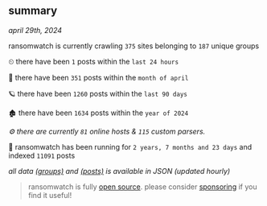 
## summary
_april 29th, 2024_

ransomwatch is currently crawling `375` sites belonging to `187` unique groups

⏲ there have been `1` posts within the `last 24 hours`

🦈 there have been `351` posts within the `month of april`

🪐 there have been `1260` posts within the `last 90 days`

🏚 there have been `1634` posts within the `year of 2024`

_⚙️ there are currently `81` online hosts & `115` custom parsers._

🦕 ransomwatch has been running for `2 years, 7 months and 23 days` and indexed `11091` posts

_all data  [(groups)](http://ransomwhat.telemetry.ltd/groups) and [(posts)](http://ransomwhat.telemetry.ltd/posts) is available in JSON (updated hourly)_

> ransomwatch is fully [open source](https://github.com/joshhighet/ransomwatch#ransomwatch--). please consider [sponsoring](https://github.com/sponsors/joshhighet) if you find it useful!
